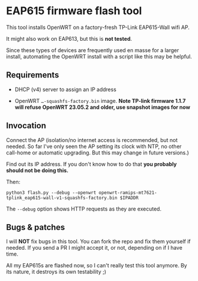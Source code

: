 EAP615 firmware flash tool
==========================

This tool installs OpenWRT on a factory-fresh TP-Link EAP615-Wall wifi AP.

It might also work on EAP613, but this is **not tested**.

Since these types of devices are frequently used en masse for a larger install,
automating the OpenWRT install with a script like this may be helpful.


Requirements
------------

- DHCP (v4) server to assign an IP address

- OpenWRT `…-squashfs-factory.bin` image.  **Note TP-link firmware 1.1.7
  will refuse OpenWRT 23.05.2 and older, use snapshot images for now**


Invocation
----------

Connect the AP (isolation/no internet access is recommended, but not needed.
So far I've only seen the AP setting its clock with NTP, no other call-home
or automatic upgrading.  But this may change in future versions.)

Find out its IP address.  If you don't know how to do that
**you probably should not be doing this.**

Then:

```
python3 flash.py --debug --openwrt openwrt-ramips-mt7621-tplink_eap615-wall-v1-squashfs-factory.bin $IPADDR
```

The `--debug` option shows HTTP requests as they are executed.


Bugs & patches
--------------

I will **NOT** fix bugs in this tool.  You can fork the repo and fix them
yourself if needed.  If you send a PR I might accept it, or not, depending on
if I have time.

All my EAP615s are flashed now, so I can't really test this tool anymore.  By
its nature, it destroys its own testability ;)
